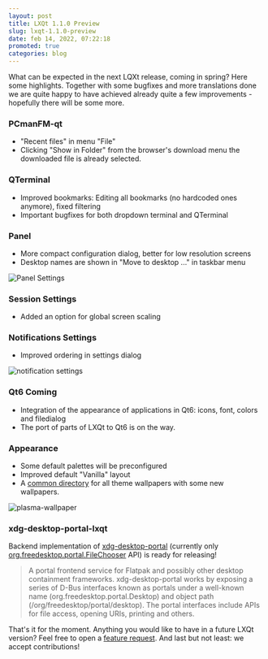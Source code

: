 ```yaml
---
layout: post
title: LXQt 1.1.0 Preview
slug: lxqt-1.1.0-preview
date: feb 14, 2022, 07:22:18
promoted: true
categories: blog
---
```


 What can be expected in the next LQXt release, coming in spring? Here some highlights.
 Together with some bugfixes and more translations done we are quite happy to have achieved already quite a few
 improvements - hopefully there will be some more.

### PCmanFM-qt

* "Recent files" in menu "File"
*  Clicking "Show in Folder" from the browser's download menu the downloaded file is already selected.

### QTerminal

* Improved bookmarks: Editing all bookmarks (no hardcoded ones anymore),
 fixed filtering
* Important bugfixes for both dropdown terminal and QTerminal

### Panel

* More compact configuration dialog, better for low resolution screens
* Desktop names are shown in "Move to desktop ..." in taskbar menu


![Panel Settings](../../../../../images/posts/panelsettings.png)


### Session Settings

* Added an option for global screen scaling


### Notifications Settings


* Improved ordering in settings dialog


![notification settings](../../../../../images/posts/notification-settings.png)


### Qt6 Coming

* Integration of the appearance of applications in Qt6: icons, font, colors and filedialog
* The port of parts of LXQt to Qt6 is on the way.


### Appearance

* Some default palettes will be preconfigured
* Improved default "Vanilla" layout
* A [common directory](https://github.com/lxqt/lxqt-themes/tree/master/wallpapers) for all theme wallpapers with some new wallpapers.


![plasma-wallpaper](../../../../../images/posts/plasma-logo-dark.png)



### xdg-desktop-portal-lxqt

Backend implementation of [xdg-desktop-portal](https://github.com/flatpak/xdg-desktop-portal#readme) (currently only [org.freedesktop.portal.FileChooser](https://flatpak.github.io/xdg-desktop-portal/#gdbus-org.freedesktop.portal.FileChooser) API) is ready for releasing!

<blockquote>A portal frontend service for Flatpak and possibly other desktop containment frameworks.
 xdg-desktop-portal works by exposing a series of D-Bus interfaces known as portals under a well-known name   (org.freedesktop.portal.Desktop) and object path (/org/freedesktop/portal/desktop).
 The portal interfaces include APIs for file access, opening URIs, printing and others.</blockquote>

That's it for the moment. Anything you would like to have in a future LXQt version? Feel free to open a [feature request](https://github.com/lxqt/lxqt/issues/new?assignees=&labels=&template=feature_request.md&title=%5BFeature+request%5D). And last but not least: we accept contributions!



